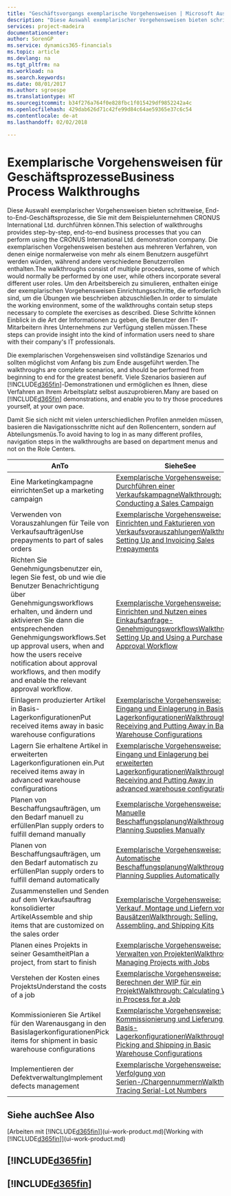 ```yaml
---
title: "Geschäftsvorgangs exemplarische Vorgehensweisen | Microsoft Ausgleich."
description: "Diese Auswahl exemplarischer Vorgehensweisen bieten schrittweise, End-to-End-Geschäftsprozesse, die Sie mit dem Beispielunternehmen CRONUS International Ltd. durchführen können. Die exemplarischen Vorgehensweisen bestehen aus mehreren Verfahren, von denen einige normalerweise von mehr als einem Benutzern ausgeführt werden würden, während andere verschiedene Benutzerrollen enthalten. Um den Arbeitsbereich zu simulieren, enthalten einige der exemplarischen Vorgehensweisen Einrichtungsschritte, die erforderlich sind, um die Übungen wie beschrieben abzuschließen. Diese Schritte können Einblick in die Art der Informationen zu geben, die Benutzer den IT-Mitarbeitern ihres Unternehmens zur Verfügung stellen müssen."
services: project-madeira
documentationcenter: 
author: SorenGP
ms.service: dynamics365-financials
ms.topic: article
ms.devlang: na
ms.tgt_pltfrm: na
ms.workload: na
ms.search.keywords: 
ms.date: 08/01/2017
ms.author: sgroespe
ms.translationtype: HT
ms.sourcegitcommit: b34f276a764f0e828fbc1f015429df9852242a4c
ms.openlocfilehash: 429dab626d71c42fe99d84c64ae59365e37c6c54
ms.contentlocale: de-at
ms.lasthandoff: 02/02/2018

---
```

# <a name="business-process-walkthroughs"></a><span data-ttu-id="89b82-106">Exemplarische Vorgehensweisen für Geschäftsprozesse</span><span class="sxs-lookup"><span data-stu-id="89b82-106">Business Process Walkthroughs</span></span>
<span data-ttu-id="89b82-107">Diese Auswahl exemplarischer Vorgehensweisen bieten schrittweise, End-to-End-Geschäftsprozesse, die Sie mit dem Beispielunternehmen CRONUS International Ltd. durchführen können.</span><span class="sxs-lookup"><span data-stu-id="89b82-107">This selection of walkthroughs provides step-by-step, end-to-end business processes that you can perform using the CRONUS International Ltd. demonstration company.</span></span> <span data-ttu-id="89b82-108">Die exemplarischen Vorgehensweisen bestehen aus mehreren Verfahren, von denen einige normalerweise von mehr als einem Benutzern ausgeführt werden würden, während andere verschiedene Benutzerrollen enthalten.</span><span class="sxs-lookup"><span data-stu-id="89b82-108">The walkthroughs consist of multiple procedures, some of which would normally be performed by one user, while others incorporate several different user roles.</span></span> <span data-ttu-id="89b82-109">Um den Arbeitsbereich zu simulieren, enthalten einige der exemplarischen Vorgehensweisen Einrichtungsschritte, die erforderlich sind, um die Übungen wie beschrieben abzuschließen.</span><span class="sxs-lookup"><span data-stu-id="89b82-109">In order to simulate the working environment, some of the walkthroughs contain setup steps necessary to complete the exercises as described.</span></span> <span data-ttu-id="89b82-110">Diese Schritte können Einblick in die Art der Informationen zu geben, die Benutzer den IT-Mitarbeitern ihres Unternehmens zur Verfügung stellen müssen.</span><span class="sxs-lookup"><span data-stu-id="89b82-110">These steps can provide insight into the kind of information users need to share with their company's IT professionals.</span></span>  

 <span data-ttu-id="89b82-111">Die exemplarischen Vorgehensweisen sind vollständige Szenarios und sollten möglichst vom Anfang bis zum Ende ausgeführt werden.</span><span class="sxs-lookup"><span data-stu-id="89b82-111">The walkthroughs are complete scenarios, and should be performed from beginning to end for the greatest benefit.</span></span> <span data-ttu-id="89b82-112">Viele Szenarios basieren auf [!INCLUDE[d365fin](includes/d365fin_md.md)]-Demonstrationen und ermöglichen es Ihnen, diese Verfahren an Ihrem Arbeitsplatz selbst auszuprobieren.</span><span class="sxs-lookup"><span data-stu-id="89b82-112">Many are based on [!INCLUDE[d365fin](includes/d365fin_md.md)] demonstrations, and enable you to try those procedures yourself, at your own pace.</span></span>  

 <span data-ttu-id="89b82-113">Damit Sie sich nicht mit vielen unterschiedlichen Profilen anmelden müssen, basieren die Navigationsschritte nicht auf den Rollencentern, sondern auf Abteilungsmenüs.</span><span class="sxs-lookup"><span data-stu-id="89b82-113">To avoid having to log in as many different profiles, navigation steps in the walkthroughs are based on department menus and not on the Role Centers.</span></span>  

|<span data-ttu-id="89b82-114">An</span><span class="sxs-lookup"><span data-stu-id="89b82-114">To</span></span>|<span data-ttu-id="89b82-115">Siehe</span><span class="sxs-lookup"><span data-stu-id="89b82-115">See</span></span>|  
|--------|---------|  
|<span data-ttu-id="89b82-116">Eine Marketingkampagne einrichten</span><span class="sxs-lookup"><span data-stu-id="89b82-116">Set up a marketing campaign</span></span>|[<span data-ttu-id="89b82-117">Exemplarische Vorgehensweise: Durchführen einer Verkaufskampagne</span><span class="sxs-lookup"><span data-stu-id="89b82-117">Walkthrough: Conducting a Sales Campaign</span></span>](walkthrough-conducting-a-sales-campaign.md)|  
|<span data-ttu-id="89b82-118">Verwenden von Vorauszahlungen für Teile von Verkaufsaufträgen</span><span class="sxs-lookup"><span data-stu-id="89b82-118">Use prepayments to part of sales orders</span></span>|[<span data-ttu-id="89b82-119">Exemplarische Vorgehensweise: Einrichten und Fakturieren von Verkaufsvorauszahlungen</span><span class="sxs-lookup"><span data-stu-id="89b82-119">Walkthrough: Setting Up and Invoicing Sales Prepayments</span></span>](walkthrough-setting-up-and-invoicing-sales-prepayments.md)|  
|<span data-ttu-id="89b82-120">Richten Sie Genehmigungsbenutzer ein, legen Sie fest, ob und wie die Benutzer Benachrichtigung über Genehmigungsworkflows erhalten, und ändern und aktivieren Sie dann die entsprechenden Genehmigungsworkflows.</span><span class="sxs-lookup"><span data-stu-id="89b82-120">Set up approval users, when and how the users receive notification about approval workflows, and then modify and enable the relevant approval workflow.</span></span>|[<span data-ttu-id="89b82-121">Exemplarische Vorgehensweise: Einrichten und Nutzen eines Einkaufsanfrage-Genehmigungsworkflows</span><span class="sxs-lookup"><span data-stu-id="89b82-121">Walkthrough: Setting Up and Using a Purchase Approval Workflow</span></span>](walkthrough-setting-up-and-using-a-purchase-approval-workflow.md)|  
|<span data-ttu-id="89b82-122">Einlagern produzierter Artikel in Basis-Lagerkonfigurationen</span><span class="sxs-lookup"><span data-stu-id="89b82-122">Put received items away in basic warehouse configurations</span></span>|[<span data-ttu-id="89b82-123">Exemplarische Vorgehensweise: Eingang und Einlagerung in Basis-Lagerkonfigurationen</span><span class="sxs-lookup"><span data-stu-id="89b82-123">Walkthrough: Receiving and Putting Away in Basic Warehouse Configurations</span></span>](walkthrough-receiving-and-putting-away-in-basic-warehousing.md)|  
|<span data-ttu-id="89b82-124">Lagern Sie erhaltene Artikel in erweiterten Lagerkonfigurationen ein.</span><span class="sxs-lookup"><span data-stu-id="89b82-124">Put received items away in advanced warehouse configurations</span></span>|[<span data-ttu-id="89b82-125">Exemplarische Vorgehensweise: Eingang und Einlagerung bei erweiterten Lagerkonfigurationen</span><span class="sxs-lookup"><span data-stu-id="89b82-125">Walkthrough: Receiving and Putting Away in advanced warehouse configurations</span></span>](walkthrough-receiving-and-putting-away-in-advanced-warehousing.md)|  
|<span data-ttu-id="89b82-126">Planen von Beschaffungsaufträgen, um den Bedarf manuell zu erfüllen</span><span class="sxs-lookup"><span data-stu-id="89b82-126">Plan supply orders to fulfill demand manually</span></span>|[<span data-ttu-id="89b82-127">Exemplarische Vorgehensweise: Manuelle Beschaffungsplanung</span><span class="sxs-lookup"><span data-stu-id="89b82-127">Walkthrough: Planning Supplies Manually</span></span>](walkthrough-planning-supplies-manually.md)|  
|<span data-ttu-id="89b82-128">Planen von Beschaffungsaufträgen, um den Bedarf automatisch zu erfüllen</span><span class="sxs-lookup"><span data-stu-id="89b82-128">Plan supply orders to fulfill demand automatically</span></span>|[<span data-ttu-id="89b82-129">Exemplarische Vorgehensweise: Automatische Beschaffungsplanung</span><span class="sxs-lookup"><span data-stu-id="89b82-129">Walkthrough: Planning Supplies Automatically</span></span>](walkthrough-planning-supplies-automatically.md)|  
|<span data-ttu-id="89b82-130">Zusammenstellen und Senden auf dem Verkaufsauftrag konsolidierter Artikel</span><span class="sxs-lookup"><span data-stu-id="89b82-130">Assemble and ship items that are customized on the sales order</span></span>|[<span data-ttu-id="89b82-131">Exemplarische Vorgehensweise: Verkauf, Montage und Liefern von Bausätzen</span><span class="sxs-lookup"><span data-stu-id="89b82-131">Walkthrough: Selling, Assembling, and Shipping Kits</span></span>](walkthrough-selling-assembling-and-shipping-kits.md)|  
|<span data-ttu-id="89b82-132">Planen eines Projekts in seiner Gesamtheit</span><span class="sxs-lookup"><span data-stu-id="89b82-132">Plan a project, from start to finish</span></span>|[<span data-ttu-id="89b82-133">Exemplarische Vorgehensweise: Verwalten von Projekten</span><span class="sxs-lookup"><span data-stu-id="89b82-133">Walkthrough: Managing Projects with Jobs</span></span>](walkthrough-managing-projects-with-jobs.md)|  
|<span data-ttu-id="89b82-134">Verstehen der Kosten eines Projekts</span><span class="sxs-lookup"><span data-stu-id="89b82-134">Understand the costs of a job</span></span>|[<span data-ttu-id="89b82-135">Exemplarische Vorgehensweise: Berechnen der WIP für ein Projekt</span><span class="sxs-lookup"><span data-stu-id="89b82-135">Walkthrough: Calculating Work in Process for a Job</span></span>](walkthrough-calculating-work-in-process-for-a-job.md)|  
|<span data-ttu-id="89b82-136">Kommissionieren Sie Artikel für den Warenausgang in den Basislagerkonfigurationen</span><span class="sxs-lookup"><span data-stu-id="89b82-136">Pick items for shipment in basic warehouse configurations</span></span>|[<span data-ttu-id="89b82-137">Exemplarische Vorgehensweise: Kommissionierung und Lieferung in Basis-Lagerkonfigurationen</span><span class="sxs-lookup"><span data-stu-id="89b82-137">Walkthrough: Picking and Shipping in Basic Warehouse Configurations</span></span>](walkthrough-picking-and-shipping-in-basic-warehousing.md)|  
|<span data-ttu-id="89b82-138">Implementieren der Defektverwaltung</span><span class="sxs-lookup"><span data-stu-id="89b82-138">Implement defects management</span></span>|[<span data-ttu-id="89b82-139">Exemplarische Vorgehensweise: Verfolgung von Serien-/Chargennummern</span><span class="sxs-lookup"><span data-stu-id="89b82-139">Walkthrough: Tracing Serial-Lot Numbers</span></span>](walkthrough-tracing-serial-lot-numbers.md)|  

## <a name="see-also"></a><span data-ttu-id="89b82-140">Siehe auch</span><span class="sxs-lookup"><span data-stu-id="89b82-140">See Also</span></span>
<span data-ttu-id="89b82-141">[Arbeiten mit [!INCLUDE[d365fin](includes/d365fin_md.md)]](ui-work-product.md)</span><span class="sxs-lookup"><span data-stu-id="89b82-141">[Working with [!INCLUDE[d365fin](includes/d365fin_md.md)]](ui-work-product.md)</span></span>  

## [!INCLUDE[d365fin](includes/free_trial_md.md)]  
## [!INCLUDE[d365fin](includes/training_link_md.md)]

